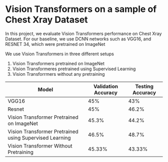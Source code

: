 # Vision Transformers on a sample of Chest Xray Dataset

In this project, we evaluate Vision Transformers performance on Chest Xray Dataset. For our baseline, we use DCNN networks such as VGG16, and RESNET 34, which were pretrained on ImageNet

We use Vision Transformers in three different setups
1. Vision Transformers pretrained on ImageNet
2. Vision Transformeres pretrained using Supervised Learning
3. Vision Transforrmers without any pretraining


| Model   | Validation Accuracy | Testing Accuracy |
| --------| --------------------|------------------|
| VGG16   | 45%                 | 43%              |
| Resnet  | 45%                 | 46.2%            |
| Vision Transformer Pretrained on ImageNet | 45.3%     | 44.2%     |
| Vision Transformer Pretrained using Supervised Learning | 46.5%     | 48.7%  |
| Vision Transformer Without Pretraining | 45.33%   | 43.33%|
